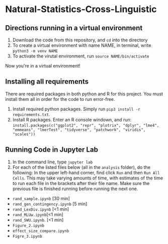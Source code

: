 # Natural-Statistics-Cross-Linguistic

## Directions running in a virtual environment

1) Download the code from this repository, and ```cd``` into the directory
2) To create a virtual environment with name NAME, in terminal, write ```python3 -m venv NAME```
3) To activate the virutal environment, run ```source NAME/bin/activate```

Now you're in a virtual environment!
  
## Installing all requirements
There are required packages in both python and R for this project. You must install them all in order for the code to run error-free.  
  
  1) Install required python packages. Simply run `pip3 install -r requirements.txt`.
  2) Install R packages. Enter an R console windown, and run: ```install.packages(c("ggplot2", "repr", "plotrix", "dplyr", "lme4", "emmeans", "lmerTest", "tidyverse", "patchwork", "viridis", "scales"))```
 
  
## Running Code in Jupyter Lab
  
  1) In the command line, type ```jupyter lab```
  2) For each of the listed files below (all in the `analysis` folder), do the following: In the upper left-hand corner, find click `Run` and then `Run All Cells`. This may take varying amounts of time, with estimates of the time to run each file in the brackets after their file name. Make sure the previous file is finished running before running the next one.

- `rand_sample.ipynb` [30 min]
- `rand_gen_contingency.ipynb` [5 min]
- `rand_LexDiv.ipynb` [<1 min]
- `rand_MLUw.ipynb`[<1 min]
- `rand_SWU.ipynb`. [<1 min]
- `Figure_2.ipynb`
- `effect_size_compare.ipynb`
- `Figre_3.ipynb`
